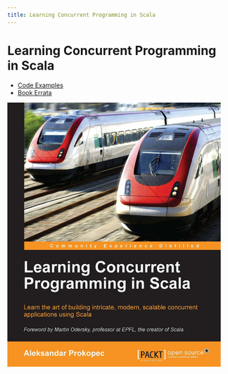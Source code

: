 ```yaml
---
title: Learning Concurrent Programming in Scala
---
```


# Learning Concurrent Programming in Scala

- [Code Examples](https://github.com/concurrent-programming-in-scala/learning-examples)
- [Book Errata](/pages/errata.html)

<img src='resources/img/learning-concurrent-programming-in-scala.jpg' height="600px" />

